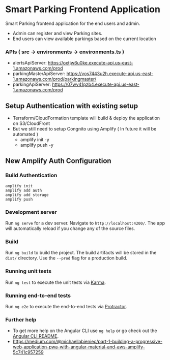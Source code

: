 # Smart Parking Frontend Application

Smart Parking frontend application for the end users and admin.
- Admin can register and view Parking sites.
- End users can view available parkings based on the current location

### APIs ( src -> environments -> environments.ts )

- alertsApiServer: https://oxtjw6u0ke.execute-api.us-east-1.amazonaws.com/prod
- parkingMasterApiServer: https://vos7443u2h.execute-api.us-east-1.amazonaws.com/prod/parkingmaster/
- parkingApiServer: https://07wv41pzb4.execute-api.us-east-1.amazonaws.com/prod

## Setup Authentication with existing setup

- Terraform/CloudFormation template will build & deploy the application on S3/CloudFront
- But we still need to setup Congnito using Amplify ( In future it will be automated )
  - amplify init -y
  - amplify push -y

## New Amplify Auth Configuration
### Build Authentication 

```
amplify init
amplify add auth
amplify add storage
amplify push
```

### Development server

Run `ng serve` for a dev server. Navigate to `http://localhost:4200/`. The app will automatically reload if you change any of the source files.

### Build

Run `ng build` to build the project. The build artifacts will be stored in the `dist/` directory. Use the `--prod` flag for a production build.

### Running unit tests

Run `ng test` to execute the unit tests via [Karma](https://karma-runner.github.io).

### Running end-to-end tests

Run `ng e2e` to execute the end-to-end tests via [Protractor](http://www.protractortest.org/).


### Further help

- To get more help on the Angular CLI use `ng help` or go check out the [Angular CLI README](https://github.com/angular/angular-cli/blob/master/README.md).
- https://medium.com/@michaellabieniec/part-1-building-a-progressive-web-application-pwa-with-angular-material-and-aws-amplify-5c741c957259
